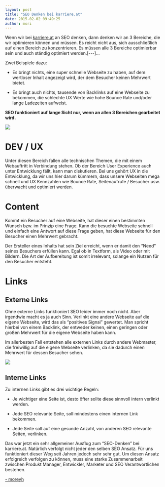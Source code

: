 ```yaml
---
layout: post
title: "SEO Denken bei karriere.at"
date: 2015-02-02 09:49:25
author: mori
---
```

Wenn wir bei <a href="http://www.karriere.at/">karriere.at</a> an SEO denken, dann denken wir an 3 Bereiche, die wir optimieren können und müssen. Es reicht nicht aus, sich ausschließlich auf einen Bereich zu konzentrieren. Es müssen alle 3 Bereiche optimierbar sein und auch ständig optimiert werden.[---]...

Zwei Beispiele dazu:
* Es bringt nichts, eine super schnelle Webseite zu haben, auf dem wertloser Inhalt angezeigt wird, der dem Besucher keinen Mehrwert bietet.

* Es bringt auch nichts, tausende von Backlinks auf eine Webseite zu bekommen, die schlechte UX Werte wie hohe Bounce Rate und/oder lange Ladezeiten aufweist.

<strong>SEO funktioniert auf lange Sicht nur, wenn an allen 3 Bereichen gearbeitet wird.</strong>

![](//kcdn.at/dev-blog/images/seo-bei-karriereat/seo-saeulen.png)

# DEV / UX
Unter diesen Bereich fallen alle technischen Themen, die mit einem Webauftritt in Verbindung stehen. Ob der Bereich User Experience auch unter Entwicklung fällt, kann man diskutieren. Bei uns gehört UX in die Entwicklung, da wir uns hier darum kümmern, dass unsere Webseiten mega schnell und UX Kennzahlen wie Bounce Rate, Seitenaufrufe / Besucher usw. überwacht und optimiert werden.

# Content
Kommt ein Besucher auf eine Webseite, hat dieser einen bestimmten Wunsch bzw. im Prinzip eine Frage. Kann die besuchte Webseite schnell und einfach eine Antwort auf diese Frage geben, hat diese Webseite für den Besucher einen Mehrwert gebracht.

Der Ersteller eines Inhalts hat sein Ziel erreicht, wenn er damit den “Need” seines Besuchers erfüllen kann. Egal ob in Textform, als Video oder mit Bildern. Die Art der Aufbereitung ist somit irrelevant, solange ein Nutzen für den Besucher entsteht.

# Links
## Externe Links
Ohne externe Links funktioniert SEO leider immer noch nicht. Aber irgendwie macht es ja auch Sinn. Verlinkt eine andere Webseite auf die eigene Webseite, wird das als “positives Signal” gewertet. Man spricht hierbei von einem Backlink, der entweder keinen, einen geringen oder großen Mehrwert für die eigene Webseite haben kann.

Im allerbesten Fall entstehen alle externen Links durch andere Webmaster, die freiwillig auf die eigene Webseite verlinken, da sie dadurch einen Mehrwert für dessen Besucher sehen.

![](//kcdn.at/dev-blog/images/seo-bei-karriereat/wertvoller-link.png)

## Interne Links
Zu internen Links gibt es drei wichtige Regeln:
* Je wichtiger eine Seite ist, desto öfter sollte diese sinnvoll intern verlinkt werden.

* Jede SEO relevante Seite, soll mindestens einen internen Link bekommen.

* Jede Seite soll auf eine gesunde Anzahl, von anderen SEO relevante Seiten, verlinken.

Das war jetzt ein sehr allgemeiner Ausflug zum “SEO-Denken” bei karriere.at. Natürlich verfolgt nicht jeder den selben SEO Ansatz. Für uns funktioniert dieser Weg seit Jahren jedoch sehr sehr gut. Um diesen Ansatz erfolgreich verfolgen zu können, muss eine starke Zusammenarbeit zwischen Produkt Manager, Entwickler, Marketer und SEO Verantwortlichen bestehen.

<a href="https://www.twitter.com/moreyh" target="_blank">- moreyh</a>